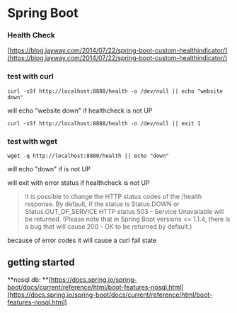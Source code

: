 # Spring Boot

### Health Check

[https://blog.jayway.com/2014/07/22/spring-boot-custom-healthindicator/](https://blog.jayway.com/2014/07/22/spring-boot-custom-healthindicator/)

### test with curl

`curl -sSf http://localhost:8888/health -o /dev/null || echo "website down"`

will echo "website down" if healthcheck is not UP

`curl -sSf http://localhost:8888/health -o /dev/null || exit 1`

### test with wget

`wget -q http://localhost:8880/health || echo "down"`

will echo "down" if is not UP

will exit with error status if healthcheck is  not UP

> It is possible to change the HTTP status codes of the /health response. By default, if the status is Status.DOWN or Status.OUT\_OF\_SERVICE HTTP status 503 - Service Unavailable will be returned. \(Please note that in Spring Boot versions &lt;= 1.1.4, there is a bug that will cause 200 - OK to be returned by default.\)

because of error codes it will cause a curl fail state

## getting started

**nosql db: **[https://docs.spring.io/spring-boot/docs/current/reference/html/boot-features-nosql.html](https://docs.spring.io/spring-boot/docs/current/reference/html/boot-features-nosql.html)



